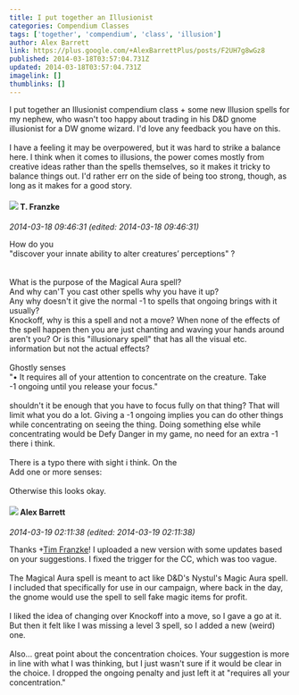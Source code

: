```yaml
---
title: I put together an Illusionist
categories: Compendium Classes
tags: ['together', 'compendium', 'class', 'illusion']
author: Alex Barrett
link: https://plus.google.com/+AlexBarrettPlus/posts/F2UH7g8wGz8
published: 2014-03-18T03:57:04.731Z
updated: 2014-03-18T03:57:04.731Z
imagelink: []
thumblinks: []
---
```


I put together an Illusionist compendium class + some new Illusion spells for my nephew, who wasn&#39;t too happy about trading in his D&amp;D gnome illusionist for a DW gnome wizard. I&#39;d love any feedback you have on this.<br /><br />I have a feeling it may be overpowered, but it was hard to strike a balance here. I think when it comes to illusions, the power comes mostly from creative ideas rather than the spells themselves, so it makes it tricky to balance things out. I&#39;d rather err on the side of being too strong, though, as long as it makes for a good story.
<div id='comment z13ayz1jtuncslven230j1fxvnvpj1f1a'>
  <h4><img src='{{site.baseurl}}//images/avatars/110330901807759406775_photo.jpg'> T. Franzke</h4>
      <p><cite>2014-03-18 09:46:31 (edited: 2014-03-18 09:46:31)</cite></p>
        <p>How do you <br />&quot;discover your innate ability to alter creatures’ perceptions&quot; ?<br /><br /><br />What is the purpose of the Magical Aura spell? <br />And why can&#39;T you cast other spells why you have it up? <br />Any why doesn&#39;t it give the normal -1 to spells that ongoing brings with it usually? <br />Knockoff, why is this a spell and not a move? When none of the effects of the spell happen then you are just chanting and waving your hands around aren&#39;t you? Or is this &quot;illusionary spell&quot; that has all the visual etc. information but not the actual effects? <br /><br />Ghostly senses<br />&quot;• It requires all of your attention to concentrate on the creature. Take -1 ongoing until you release your focus.&quot; <br /><br />shouldn&#39;t it be enough that you have to focus fully on that thing? That will limit what you do a lot. Giving a -1 ongoing implies you can do other things while concentrating on seeing the thing. Doing something else while concentrating would be Defy Danger in my game, no need for an extra -1 there i think. <br /><br />There is a typo there with sight i think. On the <br />Add one or more senses:<br /><br />Otherwise this looks okay. </p>
</div>
        

<div id='comment z13ayz1jtuncslven230j1fxvnvpj1f1a'>
  <h4><img src='{{site.baseurl}}//images/avatars/112691303044362149162_photo.jpg'> Alex Barrett</h4>
      <p><cite>2014-03-19 02:11:38 (edited: 2014-03-19 02:11:38)</cite></p>
        <p>Thanks <span class="proflinkWrapper"><span class="proflinkPrefix">+</span><a class="proflink" href="https://plus.google.com/110330901807759406775" oid="110330901807759406775">Tim Franzke</a></span>! I uploaded a new version with some updates based on your suggestions. I fixed the trigger for the CC, which was too vague. <br /><br />The Magical Aura spell is meant to act like D&amp;D&#39;s Nystul&#39;s Magic Aura spell. I included that specifically for use in our campaign, where back in the day, the gnome would use the spell to sell fake magic items for profit.<br /><br />I liked the idea of changing over Knockoff into a move, so I gave a go at it. But then it felt like I was missing a level 3 spell, so I added a new (weird) one.<br /><br />Also... great point about the concentration choices. Your suggestion is more in line with what I was thinking, but I just wasn&#39;t sure if it would be clear in the choice. I dropped the ongoing penalty and just left it at &quot;requires all your concentration.&quot;</p>
</div>
        